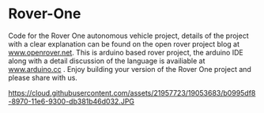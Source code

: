 # Rover-One
Code for the Rover One autonomous vehicle project, details of the project with a clear explanation can be found on the open rover project blog at www.openrover.net.  This is arduino based rover project, the arduino IDE along with a detail discussion of the language is availiable at www.arduino.cc .  Enjoy building your version of the Rover One project and please share with us.   

https://cloud.githubusercontent.com/assets/21957723/19053683/b0995df8-8970-11e6-9300-db381b46d032.JPG
